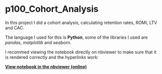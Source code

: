 # p100_Cohort_Analysis
In this project I did a cohort analysis, calculating retention rates, ROMI, LTV and CAC.

The language I used for this is **Python**, some of the libraries I used are *pandas*, *matplotlib* and *seaborn*.

I recommed viewing the notebook directly on nbviewer to make sure that it is rendered correctly and the hyperlinks work:

[**View notebook in the nbviewer (online)**](https://nbviewer.org/github/laura-str/p100_Cohort_Analysis/blob/main/P100_Cohort_Analysis.ipynb)
